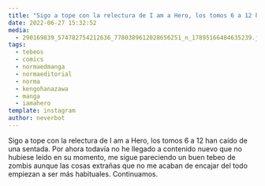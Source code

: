 ```yaml
---
title: "Sigo a tope con la relectura de I am a Hero, los tomos 6 a 12 han caído de una sentada"
date: 2022-06-27 15:32:52
media: 
  - 290169839_574782754212636_7780389612028656251_n_17895166484635239.jpg
tags: 
  - tebeos
  - comics
  - normaedmanga
  - normaeditorial
  - norma
  - kengohanazawa
  - manga
  - iamahero
template: instagram
author: neverbot
---
```


Sigo a tope con la relectura de I am a Hero, los tomos 6 a 12 han caído de una sentada. Por ahora todavía no he llegado a contenido nuevo que no hubiese leído en su momento, me sigue pareciendo un buen tebeo de zombis aunque las cosas extrañas que no me acaban de encajar del todo empiezan a ser más habituales. Continuamos. 
